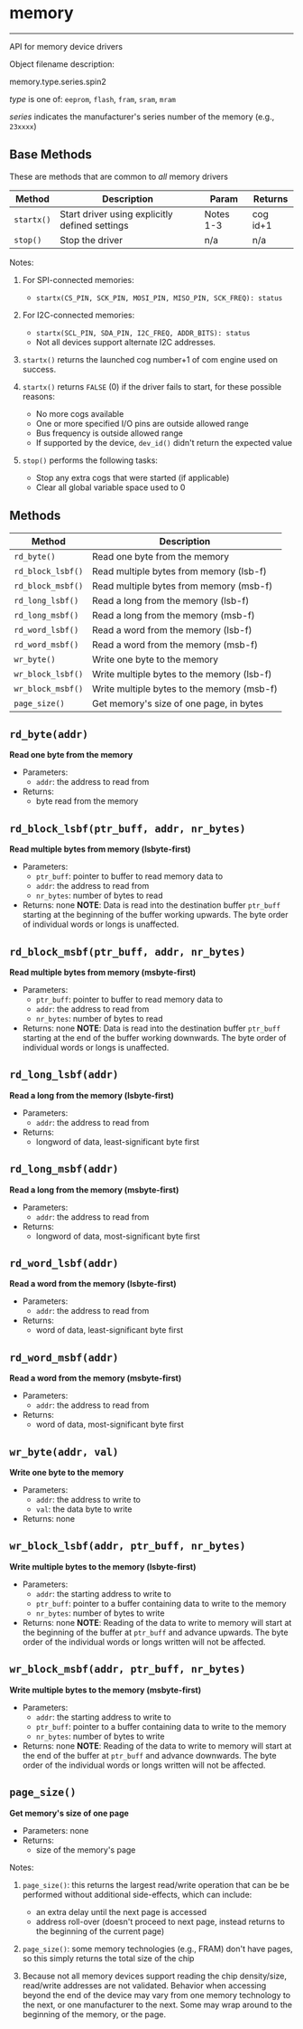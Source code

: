 # memory
--------

API for memory device drivers

Object filename description:

memory.type.series.spin2

_type_ is one of: `eeprom`, `flash`, `fram`, `sram`, `mram`

_series_ indicates the manufacturer's series number of the memory (e.g., `23xxxx`)


## Base Methods

These are methods that are common to _all_ memory drivers

| Method          | Description                                      | Param     | Returns        |
| --------------- | ------------------------------------------------ | --------- | -------------- |
| `startx()`      | Start driver using explicitly defined settings   | Notes 1-3 | cog id+1       |
| `stop()`        | Stop the driver                                  | n/a       | n/a            |

Notes:

1. For SPI-connected memories:
	* `startx(CS_PIN, SCK_PIN, MOSI_PIN, MISO_PIN, SCK_FREQ): status`

2. For I2C-connected memories:
	* `startx(SCL_PIN, SDA_PIN, I2C_FREQ, ADDR_BITS): status`
	* Not all devices support alternate I2C addresses.

3. `startx()` returns the launched cog number+1 of com engine used on success.

4. `startx()` returns `FALSE` (0) if the driver fails to start, for these possible reasons:
	* No more cogs available
	* One or more specified I/O pins are outside allowed range
	* Bus frequency is outside allowed range
	* If supported by the device, `dev_id()` didn't return the expected value

5. `stop()` performs the following tasks:
	* Stop any extra cogs that were started (if applicable)
	* Clear all global variable space used to 0

## Methods

| Method           | Description                                     |
| -----------------| ----------------------------------------------- |
|`rd_byte()`       | Read one byte from the memory                   |
|`rd_block_lsbf()` | Read multiple bytes from memory (lsb-f)         |
|`rd_block_msbf()` | Read multiple bytes from memory (msb-f)         |
|`rd_long_lsbf()`  | Read a long from the memory (lsb-f)             |
|`rd_long_msbf()`  | Read a long from the memory (msb-f)             |
|`rd_word_lsbf()`  | Read a word from the memory (lsb-f)             |
|`rd_word_msbf()`  | Read a word from the memory (msb-f)             |
|`wr_byte()`       | Write one byte to the memory                    |
|`wr_block_lsbf()` | Write multiple bytes to the memory (lsb-f)      |
|`wr_block_msbf()` | Write multiple bytes to the memory (msb-f)      |
|`page_size()`     | Get memory's size of one page, in bytes         |


`rd_byte(addr)`
---------------
__Read one byte from the memory__
* Parameters:
	* `addr`: the address to read from
* Returns:
	* byte read from the memory


`rd_block_lsbf(ptr_buff, addr, nr_bytes)`
-----------------------------------------
__Read multiple bytes from memory (lsbyte-first)__
* Parameters:
	* `ptr_buff`: pointer to buffer to read memory data to
	* `addr`: the address to read from
	* `nr_bytes`: number of bytes to read
* Returns: none
__NOTE__: Data is read into the destination buffer `ptr_buff` starting at the beginning of the
buffer working upwards. The byte order of individual words or longs is unaffected.


`rd_block_msbf(ptr_buff, addr, nr_bytes)`
-----------------------------------------
__Read multiple bytes from memory (msbyte-first)__
* Parameters:
	* `ptr_buff`: pointer to buffer to read memory data to
	* `addr`: the address to read from
	* `nr_bytes`: number of bytes to read
* Returns: none
__NOTE__: Data is read into the destination buffer `ptr_buff` starting at the end of the
buffer working downwards. The byte order of individual words or longs is unaffected.


`rd_long_lsbf(addr)`
--------------------
__Read a long from the memory (lsbyte-first)__
* Parameters:
	* `addr`: the address to read from
* Returns:
	* longword of data, least-significant byte first


`rd_long_msbf(addr)`
--------------------
__Read a long from the memory (msbyte-first)__
* Parameters:
	* `addr`: the address to read from
* Returns:
	* longword of data, most-significant byte first


`rd_word_lsbf(addr)`
--------------------
__Read a word from the memory (lsbyte-first)__
* Parameters:
	* `addr`: the address to read from
* Returns:
	* word of data, least-significant byte first


`rd_word_msbf(addr)`
--------------------
__Read a word from the memory (msbyte-first)__
* Parameters:
	* `addr`: the address to read from
* Returns:
	* word of data, most-significant byte first


`wr_byte(addr, val)`
--------------------
__Write one byte to the memory__
* Parameters:
	* `addr`: the address to write to
	* `val`: the data byte to write
* Returns: none


`wr_block_lsbf(addr, ptr_buff, nr_bytes)`
-----------------------------------------
__Write multiple bytes to the memory (lsbyte-first)__
* Parameters:
	* `addr`: the starting address to write to
	* `ptr_buff`: pointer to a buffer containing data to write to the memory
	* `nr_bytes`: number of bytes to write
* Returns: none
__NOTE__: Reading of the data to write to memory will start at the beginning of the buffer at
`ptr_buff` and advance upwards. The byte order of the individual words or longs written will
not be affected.


`wr_block_msbf(addr, ptr_buff, nr_bytes)`
-----------------------------------------
__Write multiple bytes to the memory (msbyte-first)__
* Parameters:
	* `addr`: the starting address to write to
	* `ptr_buff`: pointer to a buffer containing data to write to the memory
	* `nr_bytes`: number of bytes to write
* Returns: none
__NOTE__: Reading of the data to write to memory will start at the end of the buffer at
`ptr_buff` and advance downwards. The byte order of the individual words or longs written will
not be affected.


`page_size()`
-------------
__Get memory's size of one page__
* Parameters: none
* Returns:
	* size of the memory's page


Notes:

1. `page_size()`: this returns the largest read/write operation that can be be performed without additional side-effects, which can include:
	* an extra delay until the next page is accessed
	* address roll-over (doesn't proceed to next page, instead returns to the beginning of the current page)

2. `page_size()`: some memory technologies (e.g., FRAM) don't have pages, so this simply returns the total size of the chip

3. Because not all memory devices support reading the chip density/size, read/write addresses are not validated. Behavior when accessing beyond the end of the device may vary from one memory technology to the next, or one manufacturer to the next. Some may wrap around to the beginning of the memory, or the page.



